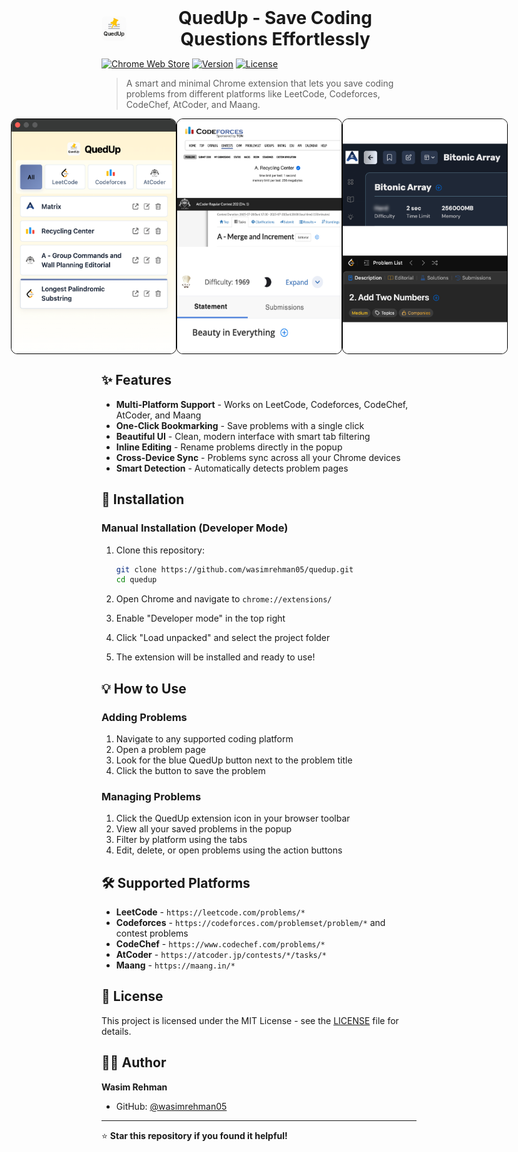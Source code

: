 <div align="center" style="display: flex; align-items: center; justify-content: flex-start; gap: 12px;">
  <img src="assets/icon.png" alt="QuedUp Icon" width="40" height="40" style="border-radius:8px;">
  <h1 style="margin: 0;">QuedUp - Save Coding Questions Effortlessly</h1>
</div>

[![Chrome Web Store](https://img.shields.io/badge/Chrome-Extension-blue?style=for-the-badge&logo=google-chrome)](https://chrome.google.com/webstore/)
[![Version](https://img.shields.io/badge/Version-1.0-green?style=for-the-badge)](https://github.com/wasimrehman05/quedup)
[![License](https://img.shields.io/badge/License-MIT-yellow?style=for-the-badge)](LICENSE)

> A smart and minimal Chrome extension that lets you save coding problems from different platforms like LeetCode, Codeforces, CodeChef, AtCoder, and Maang.

<!-- ![QuedUp Extension Screenshot](assets/screenshot-main.png) -->
<div style="display: flex; justify-content: center; align-items: center;">
   <img src="screenshots/main.png" alt="Image" width="263" height="375" style="border:1px solid black; border-radius:10px;">
   <img src="screenshots/platform-1.png" alt="Image" width="263" height="375" style="border:1px solid black; border-radius:10px;">
   <img src="screenshots/platform-2.png" alt="Image" width="263" height="375" style="border:1px solid black; border-radius:10px;">
</div>


## ✨ Features

- **Multi-Platform Support** - Works on LeetCode, Codeforces, CodeChef, AtCoder, and Maang
- **One-Click Bookmarking** - Save problems with a single click
- **Beautiful UI** - Clean, modern interface with smart tab filtering
- **Inline Editing** - Rename problems directly in the popup
- **Cross-Device Sync** - Problems sync across all your Chrome devices
- **Smart Detection** - Automatically detects problem pages

## 🚀 Installation

### Manual Installation (Developer Mode)

1. Clone this repository:
   ```bash
   git clone https://github.com/wasimrehman05/quedup.git
   cd quedup
   ```

2. Open Chrome and navigate to `chrome://extensions/`

3. Enable "Developer mode" in the top right

4. Click "Load unpacked" and select the project folder

5. The extension will be installed and ready to use!

## 💡 How to Use

### Adding Problems
1. Navigate to any supported coding platform
2. Open a problem page  
3. Look for the blue QuedUp button next to the problem title
4. Click the button to save the problem

### Managing Problems
1. Click the QuedUp extension icon in your browser toolbar
2. View all your saved problems in the popup
3. Filter by platform using the tabs
4. Edit, delete, or open problems using the action buttons

## 🛠️ Supported Platforms

- **LeetCode** - `https://leetcode.com/problems/*`
- **Codeforces** - `https://codeforces.com/problemset/problem/*` and contest problems
- **CodeChef** - `https://www.codechef.com/problems/*`
- **AtCoder** - `https://atcoder.jp/contests/*/tasks/*`
- **Maang** - `https://maang.in/*`

## 📄 License

This project is licensed under the MIT License - see the [LICENSE](LICENSE) file for details.

## 👨‍💻 Author

**Wasim Rehman**
- GitHub: [@wasimrehman05](https://github.com/wasimrehman05)

---

⭐ **Star this repository if you found it helpful!** 
